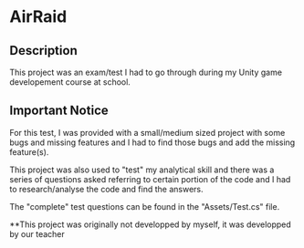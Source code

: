 # AirRaid

## Description

This project was an exam/test I had to go through during my Unity game developement course at school.

## Important Notice

For this test, I was provided with a small/medium sized project with some bugs and missing features and I had to find those bugs and add the missing feature(s).

This project was also used to "test" my analytical skill and there was a series of questions asked referring to certain portion of the code and I had to research/analyse the code and find the answers.

The "complete" test questions can be found in the "Assets/Test.cs" file.

**This project was originally not developped by myself, it was developped by our teacher
